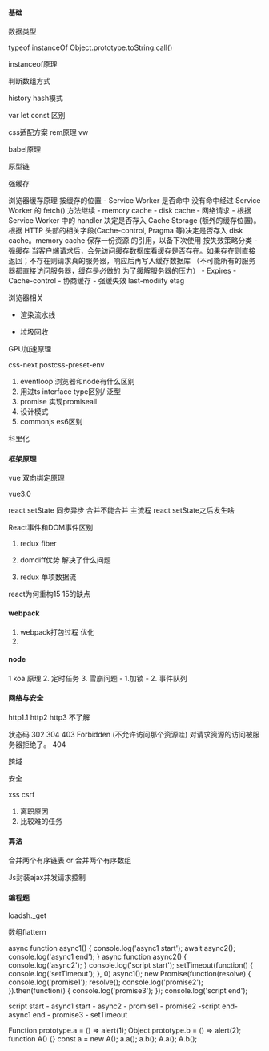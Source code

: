#### 基础

数据类型

typeof instanceOf Object.prototype.toString.call()

instanceof原理

判断数组方式 

history hash模式

var let const 区别

css适配方案 rem原理 vw 

babel原理

原型链

强缓存

浏览器缓存原理
 	按缓存的位置
	- Service Worker 是否命中 没有命中经过 Service Worker 的 fetch() 方法继续
	- memory cache
	- disk cache 
	- 网络请求
	- 根据 Service Worker 中的 handler 决定是否存入 Cache Storage (额外的缓存位置)。根据 HTTP 头部的相关字段(Cache-control, Pragma 等)决定是否存入 disk cache。memory cache 保存一份资源 的引用，以备下次使用
	按失效策略分类
	- 强缓存 当客户端请求后，会先访问缓存数据库看缓存是否存在。如果存在则直接返回；不存在则请求真的服务器，响应后再写入缓存数据库 （不可能所有的服务器都直接访问服务器，缓存是必做的 为了缓解服务器的压力）
		- Expires
		- Cache-control
	- 协商缓存
		- 强缓失效 last-modiify etag

浏览器相关

- 渲染流水线

- 垃圾回收

GPU加速原理

css-next  postcss-preset-env

1. eventloop 浏览器和node有什么区别
2. 用过ts interface type区别/ 泛型
3. promise 实现promiseall
4. 设计模式
5. commonjs es6区别

科里化

#### 框架原理

vue 双向绑定原理 

vue3.0


react setState 同步异步 合并不能合并 主流程
react setState之后发生啥

React事件和DOM事件区别

1. redux fiber

2. domdiff优势 解决了什么问题

3. redux 单项数据流

react为何重构15 15的缺点

#### webpack
1. webpack打包过程 优化
2. 
#### node 

1 koa 原理
2. 定时任务
3. 雪崩问题    - 1.加锁 - 2. 事件队列

#### 网络与安全

http1.1 http2 http3
不了解

状态码 302 
304
403 Forbidden (不允许访问那个资源哇) 对请求资源的访问被服务器拒绝了。
404 

跨域


安全

xss 
csrf

1. 离职原因
2. 比较难的任务

#### 算法

合并两个有序链表 or 合并两个有序数组

Js封装ajax并发请求控制

#### 编程题 

loadsh._get


数组flattern

async function async1() {
    console.log('async1 start');
    await async2();
    console.log('async1 end');
}
async function async2() {
    console.log('async2');
}
console.log('script start');
setTimeout(function() {
    console.log('setTimeout');
}, 0)
async1();
new Promise(function(resolve) {
    console.log('promise1');
    resolve();
    console.log('promise2');
}).then(function() {
    console.log('promise3');
});
console.log('script end');

script start - async1 start - async2 - promise1 - promise2  -script end- async1 end - promise3 - setTimeout


Function.prototype.a = () => alert(1);
Object.prototype.b = () => alert(2);
function A() {}
const a = new A();
a.a();
a.b();
A.a();
A.b();

